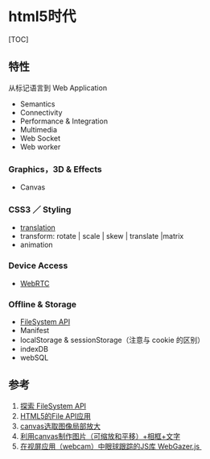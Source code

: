 # html5时代

[TOC]

## 特性

从标记语言到 Web Application

- Semantics
- Connectivity
- Performance & Integration
- Multimedia
- Web Socket
- Web worker

### Graphics，3D & Effects

- Canvas

### CSS3 ／ Styling

- [translation](/lab/fullpage.html)
- transform: rotate | scale | skew | translate |matrix
- animation

### Device Access

- [WebRTC](/lab/webrtc-app/index.html)

### Offline & Storage

- [FileSystem API](/lab/filesystem/index.html)
- Manifest
- localStorage & sessionStorage（注意与 cookie 的区别）
- indexDB
- webSQL

## 参考

1. [探索 FileSystem API](http://www.html5rocks.com/zh/tutorials/file/filesystem/)
2. [HTML5的File API应用](http://blog.meathill.com/tech/js/html5-file-reader-file-writer.html)
3. [canvas选取图像局部放大](http://www.w3cfuns.com/notes/17770/8da9b817b82e5f1b00555dc6cf79f26e)
4. [利用canvas制作图片（可缩放和平移）+相框+文字](http://www.cnblogs.com/zhiyuan-2011/p/4236371.html#3479487)
5. [在视屏应用（webcam）中眼球跟踪的JS库 WebGazer.js ](https://webgazer.cs.brown.edu/)​
